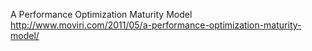 A Performance Optimization Maturity Model
http://www.moviri.com/2011/05/a-performance-optimization-maturity-model/
